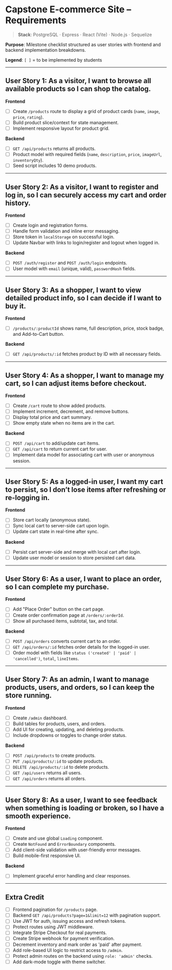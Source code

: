 # Capstone E‑commerce Site – Requirements

> **Stack**: PostgreSQL · Express · React (Vite) · Node.js · Sequelize

 **Purpose**: Milestone checklist structured as user stories with frontend and backend implementation breakdowns.

 **Legend**: `[ ]` = to be implemented by students

---

## User Story 1: As a visitor, I want to browse all available products so I can shop the catalog.

**Frontend**

- [ ] Create `/products` route to display a grid of product cards (`name`, `image`, `price`, `rating`).
- [ ] Build product slice/context for state management.
- [ ] Implement responsive layout for product grid.

**Backend**

- [ ] `GET /api/products` returns all products.
- [ ] Product model with required fields (`name`, `description`, `price`, `imageUrl`, `inventoryQty`).
- [ ] Seed script includes 10 demo products.

---

## User Story 2: As a visitor, I want to register and log in, so I can securely access my cart and order history.

**Frontend**

- [ ] Create login and registration forms.
- [ ] Handle form validation and inline error messaging.
- [ ] Store token in `localStorage` on successful login.
- [ ] Update Navbar with links to login/register and logout when logged in.

**Backend**

- [ ] `POST /auth/register` and `POST /auth/login` endpoints.
- [ ] User model with `email` (unique, valid), `passwordHash` fields.

---

## User Story 3: As a shopper, I want to view detailed product info, so I can decide if I want to buy it.

**Frontend**

- [ ] `/products/:productId` shows name, full description, price, stock badge, and Add-to-Cart button.

**Backend**

- [ ] `GET /api/products/:id` fetches product by ID with all necessary fields.

---

## User Story 4: As a shopper, I want to manage my cart, so I can adjust items before checkout.

**Frontend**

- [ ] Create `/cart` route to show added products.
- [ ] Implement increment, decrement, and remove buttons.
- [ ] Display total price and cart summary.
- [ ] Show empty state when no items are in the cart.

**Backend**

- [ ] `POST /api/cart` to add/update cart items.
- [ ] `GET /api/cart` to return current cart for user.
- [ ] Implement data model for associating cart with user or anonymous session.

---

## User Story 5: As a logged-in user, I want my cart to persist, so I don’t lose items after refreshing or re-logging in.

**Frontend**

- [ ] Store cart locally (anonymous state).
- [ ] Sync local cart to server-side cart upon login.
- [ ] Update cart state in real-time after sync.

**Backend**

- [ ] Persist cart server-side and merge with local cart after login.
- [ ] Update user model or session to store persisted cart data.

---

## User Story 6: As a user, I want to place an order, so I can complete my purchase.

**Frontend**

- [ ] Add "Place Order" button on the cart page.
- [ ] Create order confirmation page at `/orders/:orderId`.
- [ ] Show all purchased items, subtotal, tax, and total.

**Backend**

- [ ] `POST /api/orders` converts current cart to an order.
- [ ] `GET /api/orders/:id` fetches order details for the logged-in user.
- [ ] Order model with fields like `status ('created' | 'paid' | 'cancelled')`, `total`, `lineItems`.

---

## User Story 7: As an admin, I want to manage products, users, and orders, so I can keep the store running.

**Frontend**

- [ ] Create `/admin` dashboard.
- [ ] Build tables for products, users, and orders.
- [ ] Add UI for creating, updating, and deleting products.
- [ ] Include dropdowns or toggles to change order status.

**Backend**

- [ ] `POST /api/products` to create products.
- [ ] `PUT /api/products/:id` to update products.
- [ ] `DELETE /api/products/:id` to delete products.
- [ ] `GET /api/users` returns all users.
- [ ] `GET /api/orders` returns all orders.

---

## User Story 8: As a user, I want to see feedback when something is loading or broken, so I have a smooth experience.

**Frontend**

- [ ] Create and use global `Loading` component.
- [ ] Create `NotFound` and `ErrorBoundary` components.
- [ ] Add client-side validation with user-friendly error messages.
- [ ] Build mobile-first responsive UI.

**Backend**

- [ ] Implement graceful error handling and clear responses.

---

## Extra Credit

- [ ] Frontend pagination for `/products` page.
- [ ] Backend `GET /api/products?page=1&limit=12` with pagination support.
- [ ] Use JWT for auth, issuing access and refresh tokens.
- [ ] Protect routes using JWT middleware.
- [ ] Integrate Stripe Checkout for real payments.
- [ ] Create Stripe webhook for payment verification.
- [ ] Decrement inventory and mark order as 'paid' after payment.
- [ ] Add role-based UI logic to restrict access to `/admin`.
- [ ] Protect admin routes on the backend using `role: 'admin'` checks.
- [ ] Add dark-mode toggle with theme switcher.
